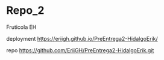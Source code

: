 # Repo_2
Fruticola EH

deployment https://eriigh.github.io/PreEntrega2-HidalgoErik/

repo https://github.com/EriiGH/PreEntrega2-HidalgoErik.git
